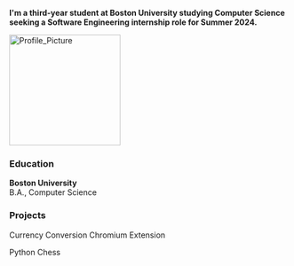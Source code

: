 **I'm a third-year student at Boston University studying Computer Science seeking a Software Engineering internship role for Summer 2024.**

<html>
    
<head>
    <link href="/assets/css/brands.css" rel="stylesheet">
</head>


<img src="/assets/images/Profile_Picture.jpg" alt="Profile_Picture" width="200" length="200" border-style:none />

<body>
    <i class="fas-brands fas-linkedin"></i>
</body>

</html>

### Education
**Boston University**  
B.A., Computer Science

### Projects

Currency Conversion Chromium Extension

Python Chess
